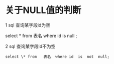 # 关于NULL值的判断

1 sql 查询某字段id为空

   select \*  from  表名 where  id  is   null  ;

2 sql 查询某字段id不为空

    select \* from   表名  where id  is  not  null;

